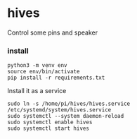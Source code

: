 # hives

Control some pins and speaker

### install

```
python3 -m venv env
source env/bin/activate
pip install -r requirements.txt
```

Install it as a service
```
sudo ln -s /home/pi/hives/hives.service /etc/systemd/system/hives.service
sudo systemctl --system daemon-reload
sudo systemctl enable hives
sudo systemctl start hives
```
